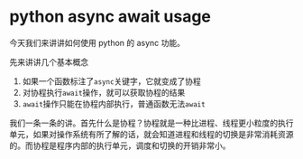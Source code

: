 # python async await usage

今天我们来讲讲如何使用 python 的 async 功能。

先来讲讲几个基本概念

1. 如果一个函数标注了`async`关键字，它就变成了协程
2. 对协程执行`await`操作，就可以获取协程的结果
3. `await`操作只能在协程内部执行，普通函数无法`await`

我们一条一条的讲。首先什么是协程？协程就是一种比进程、线程更小粒度的执行单元，如果对操作系统有所了解的话，就会知道进程和线程的切换是非常消耗资源的。而协程是程序内部的执行单元，调度和切换的开销非常小。
